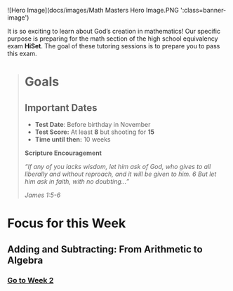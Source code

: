 ![Hero Image](docs/images/Math Masters Hero Image.PNG ':class=banner-image')



It is so exciting to learn about God’s creation in mathematics! Our specific purpose is preparing for the math section of the high school equivalency exam **HiSet**. The goal of these tutoring sessions is to prepare you to pass this exam.



> # Goals
>
> ## Important Dates
> * **Test Date**: Before birthday in November
> * **Test Score:** At least **8** but shooting for **15**
> * **Time until then:** 10 weeks
>
> **Scripture Encouragement**
>
> *“If any of you lacks wisdom, let him ask of God, who gives to all liberally and without reproach, and it will be given to him. 6 But let him ask in faith, with no doubting…”* 
>
> *James 1:5-6*

# Focus for this Week
## Adding and Subtracting: From Arithmetic to Algebra
### [Go to Week 2](module-02.md)
